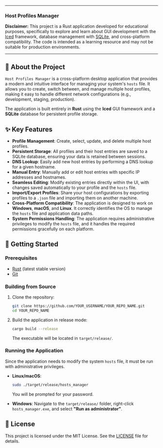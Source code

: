 
-----

### Host Profiles Manager

**Disclaimer:** This project is a Rust application developed for educational purposes, specifically to explore and learn about GUI development with the [Iced](https://iced.rs/) framework, database management with [SQLite](https://www.sqlite.org/index.html), and cross-platform compatibility. The code is intended as a learning resource and may not be suitable for production environments.

-----

## 📖 About the Project

`Host Profiles Manager` is a cross-platform desktop application that provides a modern and intuitive interface for managing your system's `hosts` file. It allows you to create, switch between, and manage multiple host profiles, making it easy to handle different network configurations (e.g., development, staging, production).

The application is built entirely in **Rust** using the **Iced** GUI framework and a **SQLite** database for persistent profile storage.

## ✨ Key Features

* **Profile Management**: Create, select, update, and delete multiple host profiles.
* **Persistent Storage**: All profiles and their host entries are saved to a SQLite database, ensuring your data is retained between sessions.
* **DNS Lookup**: Easily add new host entries by performing a DNS lookup for a given hostname.
* **Manual Entry**: Manually add or edit host entries with specific IP addresses and hostnames.
* **Seamless Editing**: Modify existing entries directly within the UI, with changes saved automatically to your profile and the `hosts` file.
* **Import/Export Profiles**: Share your host configurations by exporting profiles to a `.json` file and importing them on another machine.
* **Cross-Platform Compatibility**: The application is designed to work on **Windows**, **macOS**, and **Linux**. It correctly identifies the OS to manage the `hosts` file and application data paths.
* **System Permissions Handling**: The application requires administrative privileges to modify the `hosts` file, and it handles the required permissions gracefully on each platform.

## 🚀 Getting Started

### Prerequisites

* [Rust](https://www.rust-lang.org/tools/install) (latest stable version)
* [Git](https://git-scm.com/downloads)

  
### Building from Source

1.  Clone the repository:

    ```bash
    git clone https://github.com/YOUR_USERNAME/YOUR_REPO_NAME.git
    cd YOUR_REPO_NAME
    ```

2.  Build the application in release mode:

    ```bash
    cargo build --release
    ```

    The executable will be located in `target/release/`.

### Running the Application

Since the application needs to modify the system `hosts` file, it must be run with administrative privileges.

* **Linux/macOS**:

  ```bash
  sudo ./target/release/hosts_manager
  ```

  You will be prompted for your password.

* **Windows**:
  Navigate to the `target/release/` folder, right-click `hosts_manager.exe`, and select **"Run as administrator"**.


## 📄 License

This project is licensed under the MIT License. See the [LICENSE](LICENSE.md) file for details.
